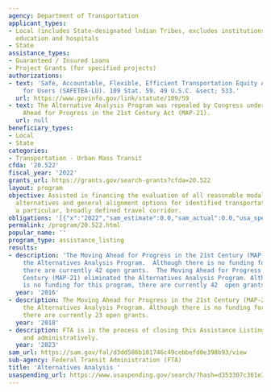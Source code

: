 ```yaml
---
agency: Department of Transportation
applicant_types:
- Local (includes State-designated lndian Tribes, excludes institutions of higher
  education and hospitals
- State
assistance_types:
- Guaranteed / Insured Loans
- Project Grants (for specified projects)
authorizations:
- text: 'Safe, Accountable, Flexible, Efficient Transportation Equity Act: A Legacy
    for Users (SAFETEA-LU). 109 Stat. 59. 49 U.S.C. &sect; 533.'
  url: https://www.govinfo.gov/link/statute/109/59
- text: The Alternative Analysis Program was repealed by Congress under the Moving
    Ahead for Progress in the 21st Century Act (MAP-21).
  url: null
beneficiary_types:
- Local
- State
categories:
- Transportation - Urban Mass Transit
cfda: '20.522'
fiscal_year: '2022'
grants_url: https://grants.gov/search-grants?cfda=20.522
layout: program
objective: Assisted in financing the evaluation of all reasonable modal and multimodal
  alternatives and general alignment options for identified transportation needs in
  a particular, broadly defined travel corridor.
obligations: '[{"x":"2022","sam_estimate":0.0,"sam_actual":0.0,"usa_spending_actual":-10826.05},{"x":"2023","sam_estimate":0.0,"sam_actual":0.0,"usa_spending_actual":-1204532.0},{"x":"2024","sam_estimate":0.0,"sam_actual":0.0,"usa_spending_actual":0.0}]'
permalink: /program/20.522.html
popular_name: ''
program_type: assistance_listing
results:
- description: 'The Moving Ahead for Progress in the 21st Century (MAP-21) eliminated
    the Alternatives Analysis Program.  Although there is no funding for this program,
    there are currently 42 open grants.  The Moving Ahead for Progress in the 21st
    Century (MAP-21) eliminated the Alternatives Analysis Program. Although there
    is no funding for this program, there are currently 42  open grants. '
  year: '2016'
- description: The Moving Ahead for Progress in the 21st Century (MAP-21) eliminated
    the Alternatives Analysis Program. Although there is no funding for this program,
    there are currently 23 open grants.
  year: '2018'
- description: FTA is in the process of closing this Assistance Listing programmatically
    and administratively.
  year: '2023'
sam_url: https://sam.gov/fal/d3dd586b101746c49cebbefd0e398b93/view
sub-agency: Federal Transit Administration (FTA)
title: 'Alternatives Analysis '
usaspending_url: https://www.usaspending.gov/search/?hash=d353307c361e39fa4ccbd1e515cd7fc7
---
```

